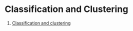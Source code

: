 # Classification and Clustering

1. [Classification and clustering](Classification-Clustering.ipynb)
